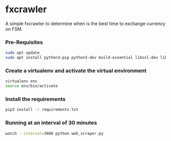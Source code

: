 # fxcrawler
A simple fxcrawler to determine when is the best time to exchange currency on FSM.

### Pre-Requisites
```bash
sudo apt update
sudo apt install python3-pip python3-dev build-essential libssl-dev libffi-dev python3-setuptools python3-venv mongodb
```

### Create a virtualenv and activate the virtual environment
```bash
virtualenv env
source env/bin/activate
```

### Install the requirements
```bash
pip3 install -r requirements.txt
```

### Running at an interval of 30 minutes 
```bash
watch --interval=3600 python web_scraper.py 
```
